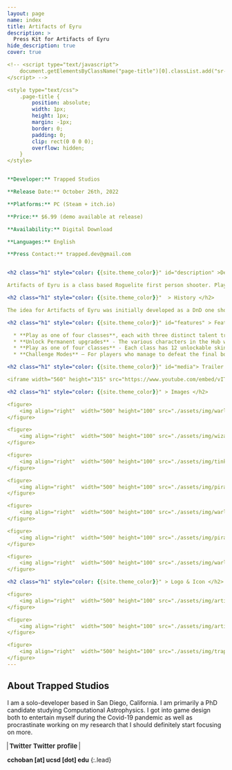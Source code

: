 ```yaml
---
layout: page
name: index
title: Artifacts of Eyru
description: >
  Press Kit for Artifacts of Eyru
hide_description: true
cover: true

<!-- <script type="text/javascript">
	document.getElementsByClassName("page-title")[0].classList.add("sr-only");
</script> -->

<style type="text/css">
	.page-title {
		position: absolute;
		width: 1px;
  		height: 1px;
  		margin: -1px;
  		border: 0;
  		padding: 0;
  		clip: rect(0 0 0 0);
  		overflow: hidden;
	}
</style>


**Developer:** Trapped Studios

**Release Date:** October 26th, 2022

**Platforms:** PC (Steam + itch.io)

**Price:** $6.99 (demo available at release)

**Availability:** Digital Download

**Languages:** English

**Press Contact:** trapped.dev@gmail.com


<h2 class="h1" style="color: {{site.theme_color}}" id="description" >Description </h2>

Artifacts of Eyru is a class based Roguelite first person shooter. Play as 4 classes as you delve into the dungeons of Eyru and claim powerful, game changing artifacts, fight brutally difficult bosses, and do your best to get stupidly overpowered.

<h2 class="h1" style="color: {{site.theme_color}}"  > History </h2>

The idea for Artifacts of Eyru was initially developed as a DnD one shot based on Irish mythology. The gameplay was inspired heavily by The Binding of Isaac, especially with respect to the power ups. Development on the game was started at the start of the Covid-19 pandemic by a one-man team with no prior game development experience due to the unexpected influx of free time.

<h2 class="h1" style="color: {{site.theme_color}}" id="features" > Features </h2>

  * **Play as one of four classes**, each with three distinct talent trees. You start each run at level 1, allowing you to experiment with different builds.  As the Warlock, you can summon an army of demons, command the souls of your defeated enemies, or unleash a torrent of eldritch tentacles. The Tinker can construct an arsenal of gadgets, perfect the art of assassination, or just keep chucking grenades. With the Wizard, you can conduct experiments in unstable plasma explosions, deadly gravitational forces, or turning enemies into quantum rats. If you like things more straightforward, the Pirate can smack things harder, redirect enemy attacks, or steal even more loot!
  * **Unlock Permanent upgrades** - The various characters in the Hub world can unlock various upgrades for you. Increase the number of keys, potions, and coins you start with, your maximum health, the experience you receive, and much more by spending the Mist you collect from defeating bosses. Purchase new Artifacts to find during runs from the Dust you find from looting power ups. Upgrade and unlock new starting weapons from with the Fae Moss you find hidden throughout levels.
  * **Play as one of four classes** - Each class has 12 unlockable skins, as well as the ability to change the appearance of various key abilities and spells. All cosmetic upgrades are unlockable with in game currencies and there are no microtransactions.
  * **Challenge Modes** – For players who manage to defeat the final boss, there are 100+ customizable challenge options in the vein of Hades’ Heat Levels.  Increase enemy damage, health, or speed; reduce the effectiveness of potions; or give bosses powerful new abilities. Completing challenge modes are required to fully unlock all customizations and starting weapon upgrades.

<h2 class="h1" style="color: {{site.theme_color}}" id="media"> Trailer </h2>

<iframe width="560" height="315" src="https://www.youtube.com/embed/vITVi4tqVY4" title="YouTube video player" frameborder="0" allow="accelerometer; autoplay; clipboard-write; encrypted-media; gyroscope; picture-in-picture" allowfullscreen></iframe>

<h2 class="h1" style="color: {{site.theme_color}}" > Images </h2>

<figure>
    <img align="right"  width="500" height="100" src="./assets/img/warlock_vs_pirateKing.png">
</figure>

<figure>
    <img align="right"  width="500" height="100" src="./assets/img/wizard_faeForest.png">
</figure>

<figure>
    <img align="right"  width="500" height="100" src="./assets/img/tinker_courtOfTheEternalStar.png">
</figure>

<figure>
    <img align="right"  width="500" height="100" src="./assets/img/pirate_lostCourt.png">
</figure>

<figure>
    <img align="right"  width="500" height="100" src="./assets/img/warlock_artifact.png">
</figure>

<figure>
    <img align="right"  width="500" height="100" src="./assets/img/pirate_oracleHut.png">
</figure>

<figure>
    <img align="right"  width="500" height="100" src="./assets/img/warlock_coir_small.png">
</figure>

<h2 class="h1" style="color: {{site.theme_color}}" > Logo & Icon </h2>

<figure>
    <img align="right"  width="500" height="100" src="./assets/img/artifactsOfEyru_Logo.png">
</figure>

<figure>
    <img align="right"  width="500" height="100" src="./assets/img/artifactsOfEyru_Icon.png">
</figure>

<figure>
    <img align="right"  width="500" height="100" src="./assets/img/trappedStudioLogo.png">
</figure>
---
```


<h2 class="h1" style="color: {{site.theme_color}}" id="studio"> About Trapped Studios </h2>
I am a solo-developer based in San Diego, California. I am primarily a PhD candidate studying Computational Astrophysics. I got into game design both to entertain myself during the Covid-19 pandemic as well as procrastinate working on my research that I should definitely start focusing on more.




<div class="body-social sidebar-social">
  <ul>
    <li> <a href="https://twitter.com/artifactsOfEyru" title="Twitter" class="no-mark-external" target="_blank"> <span class="icon-twitter"></span> <span aria-hidden="true">Twitter </span><span class="sr-only">Twitter profile</span></a></li>
    
  </ul>
</div>









**cchoba<!-- tyewcnpy -->n [a<!-- juygv -->t] u<!-- tregbijd -->cs<!-- rzyjide --->d [dot] edu**
{:.lead}


<style type="text/css">
  .body-social > ul {
    display: inline-block;
    list-style-type: none;
    margin-bottom: 0;
    overflow: hidden;
    padding: 0;
  }

  .body-social > ul > li {
    float: left;
    
    /* padding-left: 5px; */
    padding-right: 10px;
    
    /* display: inline-block; */
  }


  .body-social > ul > li > a {
    display: inline;
    text-align: center;
    font-size: 0.95rem;
    font-weight: 600;
    /*width: 3rem;*/
    /*height: 4rem;*/
    padding: 4px;
    
    /* line-height: 3rem; */
    
    text-decoration: none;
    border-width: 1px;
    border-style: solid;
    border-radius: 5px;
    transition: background-color 250ms, color 250ms, text-decoration-color 250ms, border-color 250ms;
    
    /* border-bottom: none; */
  }

  .body-social > ul > li > a:not(.btn):not(.no-hover) {
    border-color: var(--accent-color);
  }

  .body-social > ul > li > a:hover {
    color: white;
    background-color: var(--accent-color);
    border-radius: 5px;
    padding: 4px;
    transition: background-color 250ms, color 250ms, text-decoration-color 250ms, border-color 250ms;
  }
</style>
